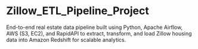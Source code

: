 # Zillow_ETL_Pipeline_Project
End-to-end real estate data pipeline built using Python, Apache Airflow, AWS (S3, EC2), and RapidAPI to extract, transform, and load Zillow housing data into Amazon Redshift for scalable analytics.
